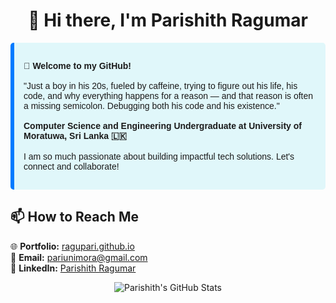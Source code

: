 <h1 align="center">👋 Hi there, I'm Parishith Ragumar</h1>

<div style="background-color:#e0f7fa; border-left: 6px solid #007BFF; padding: 15px; border-radius: 5px; font-family: sans-serif;">
  <p>
    🚀 <strong>Welcome to my GitHub!</strong><br><br>
    "Just a boy in his 20s, fueled by caffeine, trying to figure out his life, his code, and why everything happens for a reason —
and that reason is often a missing semicolon. Debugging both his code and his existence."<br><br>
    <b>Computer Science and Engineering Undergraduate at University of Moratuwa, Sri Lanka 🇱🇰</b><br><br>
    I am so much passionate about building impactful tech solutions. Let's connect and collaborate!
  </p>
</div>

<h2>📫 How to Reach Me</h2>

<p>
  🌐 <strong>Portfolio:</strong> <a href="http://ragupari.github.io">ragupari.github.io</a><br>
  📧 <strong>Email:</strong> <a href="mailto:pariunimora@gmail.com">pariunimora@gmail.com</a><br>
  💼 <strong>LinkedIn:</strong> <a href="https://linkedin.com/in/rp07official">Parishith Ragumar</a>
</p>

<p align="center">
  <img src="https://github-readme-stats.vercel.app/api?username=ragupari&show_icons=true&theme=tokyonight" alt="Parishith's GitHub Stats" />
</p>
